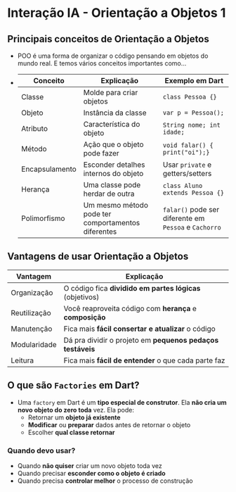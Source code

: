 # Interação IA - Orientação a Objetos 1

## Principais conceitos de Orientação a Objetos
* POO é uma forma de organizar o código pensando em objetos do mundo real. E temos vários conceitos importantes como...
  
* | Conceito        | Explicação                                         | Exemplo em Dart                                             |
  |-----------------|----------------------------------------------------|-------------------------------------------------------------|
  | Classe          | Molde para criar objetos                           | ``class Pessoa {}``                                         |
  | Objeto          | Instância da classe                                | ``var p = Pessoa();``                                       |
  | Atributo        | Característica do objeto                           | ``String nome; int idade;``                                 |      
  | Método          |  Ação que o objeto pode fazer                      | ``void falar() { print("oi");}``                            |
  | Encapsulamento  | Esconder detalhes internos do objeto               | Usar ``private`` e getters/setters                          |
  | Herança         | Uma classe pode herdar de outra                    | ``class Aluno extends Pessoa {}``                           |
  | Polimorfismo    | Um mesmo método pode ter comportamentos diferentes | ``falar()`` pode ser diferente em ``Pessoa`` e ``Cachorro`` |

## Vantagens de usar Orientação a Objetos
| Vantagem     | Explicação                                                 |
 |--------------|------------------------------------------------------------|
| Organização  | O código fica **dividido em partes lógicas** (objetivos)   |
| Reutilização | Você reaproveita código com **herança** e **composição**   |
| Manutenção   | Fica mais **fácil consertar e atualizar** o código         |
| Modularidade | Dá pra dividir o projeto em **pequenos pedaços testáveis** |
| Leitura      | Fica mais **fácil de entender** o que cada parte faz       |

## O que são ``Factories`` em Dart?
* Uma ``factory`` em Dart é um **tipo especial de construtor**. Ela **não cria um novo objeto do zero toda** vez. Ela pode:
    * Retornar um **objeto já existente**
    * **Modificar** ou **preparar** dados antes de retornar o objeto
    * Escolher **qual classe retornar**

### Quando devo usar?
* Quando **não quiser** criar um novo objeto toda vez
* Quando precisar **esconder como o objeto é criado**
* Quando precisa **controlar melhor** o processo de construção
